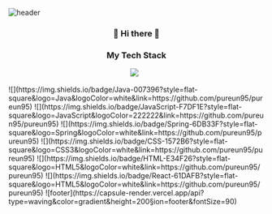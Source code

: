 ![header](https://capsule-render.vercel.app/api?type=waving&color=gradient&height=300&section=header&text=PureunNoh&fontSize=90)

<h3 align="center"> 👋 Hi there 👋 </h3>

<h3 align="center"> My Tech Stack </h3>

<p align="center">
  <img src="https://img.shields.io/badge/HTML-E34F26?style=flat-square&logo=HTML5&logoColor=white"/></a> &nbsp
 </p>
![](https://img.shields.io/badge/Java-007396?style=flat-square&logo=Java&logoColor=white&link=https://github.com/pureun95/pureun95) ![](https://img.shields.io/badge/JavaScript-F7DF1E?style=flat-square&logo=JavaScript&logoColor=222222&link=https://github.com/pureun95/pureun95) ![](https://img.shields.io/badge/Spring-6DB33F?style=flat-square&logo=Spring&logoColor=white&link=https://github.com/pureun95/pureun95) ![](https://img.shields.io/badge/CSS-1572B6?style=flat-square&logo=CSS3&logoColor=white&link=https://github.com/pureun95/pureun95) ![](https://img.shields.io/badge/HTML-E34F26?style=flat-square&logo=HTML5&logoColor=white&link=https://github.com/pureun95/pureun95) ![](https://img.shields.io/badge/React-61DAFB?style=flat-square&logo=HTML5&logoColor=white&link=https://github.com/pureun95/pureun95)
![footer](https://capsule-render.vercel.app/api?type=waving&color=gradient&height=200&section=footer&fontSize=90)

